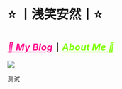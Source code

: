 # ⭐️ 丨浅笑安然丨⭐️
## <a href="https://siax.cn/" target="_blank" style="color:deeppink;">_🚀 My Blog_</a>丨<a href="https://siax.cn/about/" target="_blank" style="color:chartreuse;">_About Me 💩_</a>

![](https://ghcard.siax.cn/api/?username=L-20021213&theme=vue&show_owner=true)
<!--
**L-20021213/L-20021213** is a ✨ _special_ ✨ repository because its `README.md` (this file) appears on your GitHub profile.

Here are some ideas to get you started:

- 🔭 I’m currently working on ...
- 🌱 I’m currently learning ...
- 👯 I’m looking to collaborate on ...
- 🤔 I’m looking for help with ...
- 💬 Ask me about ...
- 📫 How to reach me: ...
- 😄 Pronouns: ...
- ⚡ Fun fact: ...
-->测试
